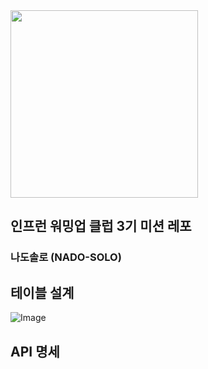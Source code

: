 <img src="https://github.com/user-attachments/assets/a2410aea-0fb1-4c36-8a4e-e5076f6e02ec" height="300"/>

## 인프런 워밍업 클럽 3기 미션 레포

### 나도솔로 (NADO-SOLO)

## 테이블 설계
![Image](https://github.com/user-attachments/assets/d38542a1-c27e-4d22-893e-e9583ae6518a)
## API 명세
